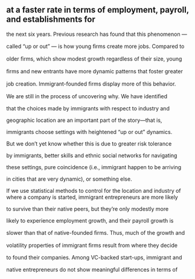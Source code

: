 ## at a faster rate in terms of employment, payroll, and establishments for

the next six years. Previous research has found that this phenomenon —

called “up or out” — is how young ﬁrms create more jobs. Compared to

older ﬁrms, which show modest growth regardless of their size, young

ﬁrms and new entrants have more dynamic patterns that foster greater

job creation. Immigrant-founded ﬁrms display more of this behavior.

We are still in the process of uncovering why. We have identiﬁed

that the choices made by immigrants with respect to industry and

geographic location are an important part of the story—that is,

immigrants choose settings with heightened “up or out” dynamics.

But we don’t yet know whether this is due to greater risk tolerance

by immigrants, better skills and ethnic social networks for navigating

these settings, pure coincidence (i.e., immigrant happen to be arriving

in cities that are very dynamic), or something else.

If we use statistical methods to control for the location and industry of where a company is started, immigrant entrepreneurs are more likely

to survive than their native peers, but they’re only modestly more

likely to experience employment growth, and their payroll growth is

slower than that of native-founded ﬁrms. Thus, much of the growth and

volatility properties of immigrant ﬁrms result from where they decide

to found their companies. Among VC-backed start-ups, immigrant and

native entrepreneurs do not show meaningful diﬀerences in terms of